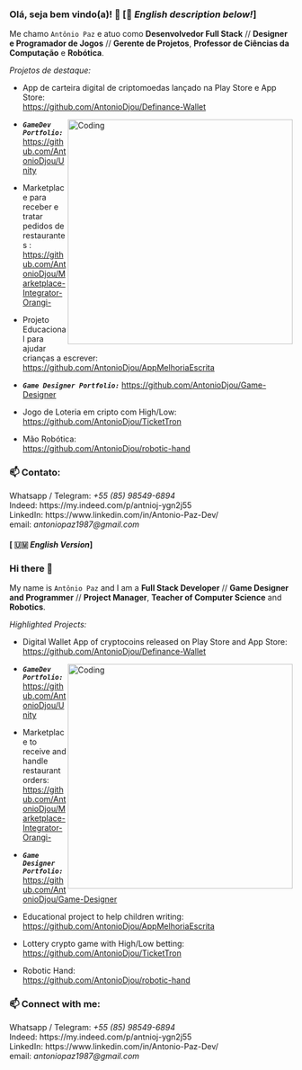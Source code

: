 ### Olá, seja bem vindo(a)! 👋 [🏴 <i>English description below!</i>]

Me chamo `Antônio Paz` e atuo como <b>Desenvolvedor Full Stack</b> // <b>Designer e Programador de Jogos</b> // <b>Gerente de Projetos</b>, <b>Professor de Ciências da Computação</b> e <b>Robótica</b>.

<i>Projetos de destaque:</i>

+ App de carteira digital de criptomoedas lançado na Play Store e App Store:
<br>https://github.com/AntonioDjou/Definance-Wallet</br>
<img align="right" alt="Coding" width="400" src="https://media.giphy.com/media/yhA6mKFzgit8HzSaeb/giphy-downsized-large.gif">

+ <b><i>`GameDev Portfolio:`</i></b>
https://github.com/AntonioDjou/Unity

+ Marketplace para receber e tratar pedidos de restaurantes :
<br>https://github.com/AntonioDjou/Marketplace-Integrator-Orangi-</br>

+ Projeto Educacional para ajudar crianças a escrever:
<br>https://github.com/AntonioDjou/AppMelhoriaEscrita

+ <b><i>`Game Designer Portfolio:`</i></b>
https://github.com/AntonioDjou/Game-Designer

+ Jogo de Loteria em cripto com High/Low:
<br>https://github.com/AntonioDjou/TicketTron</br>

+ Mão Robótica:
<br>https://github.com/AntonioDjou/robotic-hand</br>

<h3 align="left">📫 Contato:</h3>
<p align="left">
<a>Whatsapp / Telegram: <i>+55 (85) 98549-6894</i></a>
<br>Indeed: https://my.indeed.com/p/antnioj-ygn2j55</br>
LinkedIn: https://www.linkedin.com/in/Antonio-Paz-Dev/ 
<br>email: <i>antoniopaz1987@gmail.com</i></br>

</p><h4>[ 🇺🇲 <i>English Version</i>]</h4>

### Hi there 👋 

My name is `Antônio Paz` and I am a <b>Full Stack Developer</b> // <b>Game Designer and Programmer</b> // <b>Project Manager</b>, <b>Teacher of Computer Science</b> and <b>Robotics</b>.

<i>Highlighted Projects:</i>

+ Digital Wallet App of cryptocoins released on Play Store and App Store:
<br>https://github.com/AntonioDjou/Definance-Wallet</br>
<img align="right" alt="Coding" width="400" src="https://media.giphy.com/media/yhA6mKFzgit8HzSaeb/giphy-downsized-large.gif">

+ <b><i>`GameDev Portfolio:`</i></b>
https://github.com/AntonioDjou/Unity

+ Marketplace to receive and handle restaurant orders:
<br>https://github.com/AntonioDjou/Marketplace-Integrator-Orangi-</br>

+ <b><i>`Game Designer Portfolio:`</i></b>
https://github.com/AntonioDjou/Game-Designer

+ Educational project to help children writing:
<br>https://github.com/AntonioDjou/AppMelhoriaEscrita

+ Lottery crypto game with High/Low betting:
<br>https://github.com/AntonioDjou/TicketTron</br>

+ Robotic Hand:
<br>https://github.com/AntonioDjou/robotic-hand</br>

<h3 align="left">📫 Connect with me:</h3>
<p align="left">
<a>Whatsapp / Telegram: <i>+55 (85) 98549-6894</i></a>
<br>Indeed: https://my.indeed.com/p/antnioj-ygn2j55</br>
LinkedIn: https://www.linkedin.com/in/Antonio-Paz-Dev/
<br>email: <i>antoniopaz1987@gmail.com</i></br>

</p>
<!--<img align="right" alt="Coding" width="400" src="https://media2.giphy.com/media/z9Sd7xqSv9TA6JL7Pj/giphy.gif?cid=790b761195ad551b691e0c8a60d0bbfdda32d2eba8025afa&rid=giphy.gif&ct=g"> !-->
